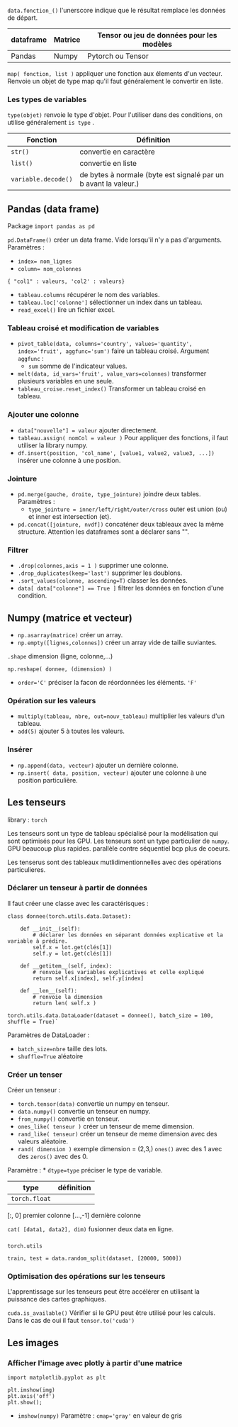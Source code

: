 `data.fonction_()` l'unerscore indique que le résultat remplace les données de départ.

| dataframe | Matrice | Tensor ou jeu de données pour les modèles |
|---|---|---|
| Pandas | Numpy | Pytorch ou Tensor |

`map( fonction, list )` appliquer une fonction aux élements d'un vecteur. Renvoie un objet de type map qu'il faut généralement le convertir en liste.

### Les types de variables

`type(objet)` renvoie le type d'objet. Pour l'utiliser dans des conditions, on utilise généralement  `is type` . 

| Fonction  | Définition |
|---|---|
| `str()` | convertie en caractère |
| `list()` | convertie en liste |
| `variable.decode()` | de bytes à normale (byte est signalé par un b avant la valeur.) |

## Pandas (data frame)
Package `import pandas as pd`

`pd.DataFrame()` créer un data frame. Vide lorsqu'il n'y a pas d'arguments.
Paramètres :
* `index= nom_lignes` 
* `column= nom_colonnes`

`{ "col1" : valeurs, 'col2' : valeurs}`

* `tableau.columns` récupérer le nom des variables.
* `tableau.loc['colonne']`  sélectionner un index dans un tableau.
* `read_excel()` lire un fichier excel.

### Tableau croisé et modification de variables

* `pivot_table(data, columns='country', values='quantity', index='fruit', aggfunc='sum')` faire un tableau croisé.
Argument `aggfunc` : 
  * `sum` somme de l'indicateur values.
* `melt(data, id_vars='fruit', value_vars=colonnes)` transformer plusieurs variables en une seule.
* `tableau_croise.reset_index()` Transformer un tableau croisé en tableau.

### Ajouter une colonne

* `data["nouvelle"] = valeur` ajouter directement.
* `tableau.assign( nomCol = valeur )` 
Pour appliquer des fonctions, il faut utiliser la library numpy.
* `df.insert(position, 'col_name', [value1, value2, value3, ...])` insérer une colonne à une position.

### Jointure 

* `pd.merge(gauche, droite, type_jointure)` joindre deux tables.
Paramètres : 
	* `type_jointure = inner/left/right/outer/cross`  outer	est union (ou) et inner est intersection (et).
* `pd.concat([jointure, nvdf])` concaténer deux tableaux avec la même structure. Attention les dataframes sont a déclarer sans "".

### Filtrer

* `.drop(colonnes,axis = 1 )` supprimer une colonne.
* `.drop_duplicates(keep='last')` supprimer les doublons.
* `.sort_values(colonne, ascending=T)` classer les données.
* `data[ data["colonne"] == True ]` filtrer les données en fonction d'une condition.

## Numpy (matrice et vecteur)

* `np.asarray(matrice)` créer un array.
* `np.empty([lignes,colonnes])` créer un array vide de taille suviantes.


`.shape` dimension (ligne, colonne,...)


`np.reshape( donnee, (dimension) )`
* `order='C'` préciser la facon de réordonnées les éléments. `'F'` 

### Opération sur les valeurs

* `multiply(tableau, nbre, out=nouv_tableau)` multiplier les valeurs d'un tableau.
* `add(5)` ajouter 5 à toutes les valeurs.

### Insérer

* `np.append(data, vecteur)` ajouter un dernière colonne. 
* `np.insert( data, position, vecteur)`  ajouter une colonne à une position particulière.

## Les tenseurs

library : `torch`

Les tenseurs sont un type de tableau spécialisé pour la modélisation qui sont optimisés pour les GPU.
Les tenseurs sont un type particulier de `numpy`. GPU beaucoup plus rapides. parallèle contre séquentiel bcp plus de coeurs.

Les tenserus sont des tableaux mutlidimentionnelles avec des opérations particulieres.

### Déclarer un tenseur à partir de données 

Il faut créer une classe avec les caractérisques :

```
class donnee(torch.utils.data.Dataset):
    
    def __init__(self):
     	# déclarer les données en séparant données explicative et la variable à prédire.
        self.x = lot.get(clés[1])
        self.y = lot.get(clés[1])
        
    def __getitem__(self, index):
    	# renvoie les variables explicatives et celle expliqué
        return self.x[index], self.y[index] 
    
    def __len__(self):
    	# renvoie la dimension
        return len( self.x )

torch.utils.data.DataLoader(dataset = donnee(), batch_size = 100, shuffle = True)`
```
Paramètres de DataLoader :
* `batch_size=nbre` taille des lots.
* `shuffle=True` aléatoire

### Créer un tenser

Créer un tenseur :
* `torch.tensor(data)` convertie un numpy en tenseur.
* `data.numpy()` convertie un tenseur en numpy.
* `from_numpy()` convertie en tenseur.
* `ones_like( tenseur )` créer un tenseur de meme dimension.
* `rand_like( tenseur)` créer un tenseur de meme dimension avec des valeurs aléatoire.
* `rand( dimension )` exemple dimension = (2,3,) `ones()` avec des 1 avec des `zeros()` avec des 0.

Paramètre :
	* `dtype=type` préciser le type de variable.

| type | définition  |
|---|---| 
| `torch.float` | |

[:, 0] premier colonne 
[...,-1] dernière colonne

`cat( [data1, data2], dim)` fusionner deux data en ligne.

### 

`torch.utils`

`train, test = data.random_split(dataset, [20000, 5000])`

### Optimisation des opérations sur les tenseurs

L'apprentissage sur les tenseurs peut être accélérer en utilisant la puissance des cartes graphiques.

`cuda.is_available()` Vérifier si le GPU peut être utilisé pour les calculs. Dans le cas de oui il faut
`tensor.to('cuda')`

## Les images

### Afficher l'image avec plotly à partir d'une matrice

`import matplotlib.pyplot as plt`

```
plt.imshow(img)
plt.axis('off')
plt.show();
```

* `imshow(numpy)`
Paramètre : 
`cmap='gray'` en valeur de gris

